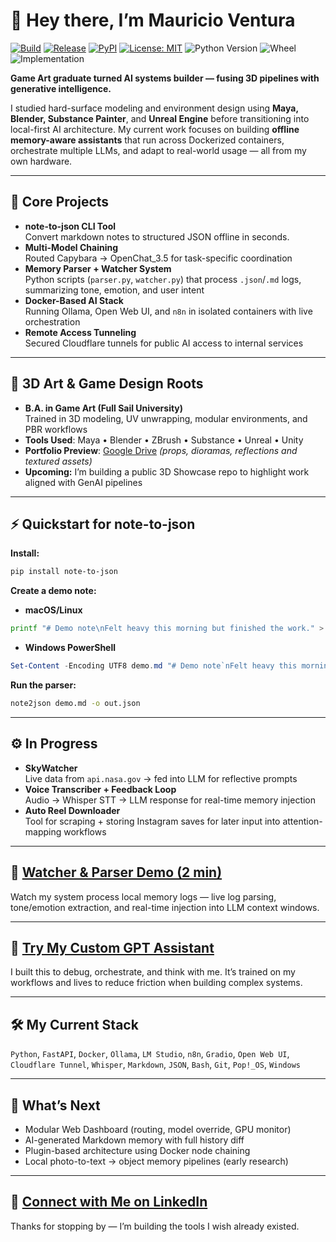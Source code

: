 # 👋 Hey there, I’m Mauricio Ventura
<!-- Badges: consistent style / colors -->
[![Build](https://img.shields.io/github/actions/workflow/status/Mugiwara555343/note-to-json-demo/python-ci.yml?branch=main&logo=github&label=build)](#)
[![Release](https://img.shields.io/github/v/tag/Mugiwara555343/note-to-json-demo?logo=github&label=tag)](#)
[![PyPI](https://img.shields.io/pypi/v/note-to-json?logo=pypi&label=pypi)](https://pypi.org/project/note-to-json/)
[![License: MIT](https://img.shields.io/badge/License-MIT-yellow.svg?logo=github)](https://opensource.org/licenses/MIT)
![Python Version](https://img.shields.io/badge/python-3.10%20%7C%203.11%20%7C%203.12-00c7c7?logo=python)
![Wheel](https://img.shields.io/badge/wheel-yes-00c7c7)
![Implementation](https://img.shields.io/badge/implementation-cpython-00c7c7)



**Game Art graduate turned AI systems builder — fusing 3D pipelines with generative intelligence.**

I studied hard-surface modeling and environment design using **Maya, Blender, Substance Painter**, and **Unreal Engine** before transitioning into local-first AI architecture. My current work focuses on building **offline memory-aware assistants** that run across Dockerized containers, orchestrate multiple LLMs, and adapt to real-world usage — all from my own hardware.

---

## 🧩 Core Projects

- **note-to-json CLI Tool**  
  Convert markdown notes to structured JSON offline in seconds.
- **Multi-Model Chaining**  
  Routed Capybara → OpenChat_3.5 for task-specific coordination  
- **Memory Parser + Watcher System**  
  Python scripts (`parser.py`, `watcher.py`) that process `.json`/`.md` logs, summarizing tone, emotion, and user intent  
- **Docker-Based AI Stack**  
  Running Ollama, Open Web UI, and `n8n` in isolated containers with live orchestration  
- **Remote Access Tunneling**  
  Secured Cloudflare tunnels for public AI access to internal services

---

## 🎨 3D Art & Game Design Roots

- **B.A. in Game Art (Full Sail University)**  
  Trained in 3D modeling, UV unwrapping, modular environments, and PBR workflows  
- **Tools Used**: Maya • Blender • ZBrush • Substance • Unreal • Unity  
- **Portfolio Preview**: [Google Drive](https://drive.google.com/drive/folders/1dkPJfTs0yhIqHl96e7kushHLTKjZIwOc) *(props, dioramas, reflections and textured assets)*  
- **Upcoming:** I’m building a public 3D Showcase repo to highlight work aligned with GenAI pipelines

---

## ⚡ Quickstart for note-to-json

**Install:**  
```bash
pip install note-to-json
```

**Create a demo note:**  
- **macOS/Linux**  
```bash
printf "# Demo note\nFelt heavy this morning but finished the work." > demo.md
```

- **Windows PowerShell**  
```powershell
Set-Content -Encoding UTF8 demo.md "# Demo note`nFelt heavy this morning but finished the work."
```

**Run the parser:**  
```bash
note2json demo.md -o out.json
```

---

## ⚙️ In Progress

- **SkyWatcher**  
  Live data from `api.nasa.gov` → fed into LLM for reflective prompts  
- **Voice Transcriber + Feedback Loop**  
  Audio → Whisper STT → LLM response for real-time memory injection  
- **Auto Reel Downloader**  
  Tool for scraping + storing Instagram saves for later input into attention-mapping workflows

---

## 🎥 [Watcher & Parser Demo (2 min)](https://www.youtube.com/watch?v=XArldnlAzNk&list=PLJZZVgAZEPgRKOkU9iObWylXccGp8RQKH&index=1)

Watch my system process local memory logs — live log parsing, tone/emotion extraction, and real-time injection into LLM context windows.

---

## 🤖 [Try My Custom GPT Assistant](https://chatgpt.com/g/g-686d56d1a8048191bd32fdb5704d2eb4-memoryarchitect-gpt)

I built this to debug, orchestrate, and think with me. It’s trained on my workflows and lives to reduce friction when building complex systems.

---

## 🛠️ My Current Stack

`Python`, `FastAPI`, `Docker`, `Ollama`, `LM Studio`, `n8n`, `Gradio`, `Open Web UI`, `Cloudflare Tunnel`, `Whisper`, `Markdown`, `JSON`, `Bash`, `Git`, `Pop!_OS`, `Windows`

---

## 🌱 What’s Next

- Modular Web Dashboard (routing, model override, GPU monitor)
- AI-generated Markdown memory with full history diff
- Plugin-based architecture using Docker node chaining
- Local photo-to-text → object memory pipelines (early research)

---

## 🪪 [Connect with Me on LinkedIn](https://www.linkedin.com/in/mauricio-ventura-52a14425a/)

Thanks for stopping by — I’m building the tools I wish already existed.  
